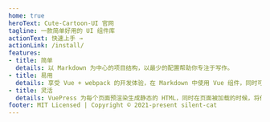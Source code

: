 ```yaml
---
home: true
heroText: Cute-Cartoon-UI 官网
tagline: 一款简单好用的 UI 组件库
actionText: 快速上手 →
actionLink: /install/
features:
- title: 简单
  details: 以 Markdown 为中心的项目结构，以最少的配置帮助你专注于写作。
- title: 易用
  details: 享受 Vue + webpack 的开发体验，在 Markdown 中使用 Vue 组件，同时可以使用 Vue 来开发自定义主题。
- title: 灵活
  details: VuePress 为每个页面预渲染生成静态的 HTML，同时在页面被加载的时候，将作为 SPA 运行。
footer: MIT Licensed | Copyright © 2021-present silent-cat
---
```


